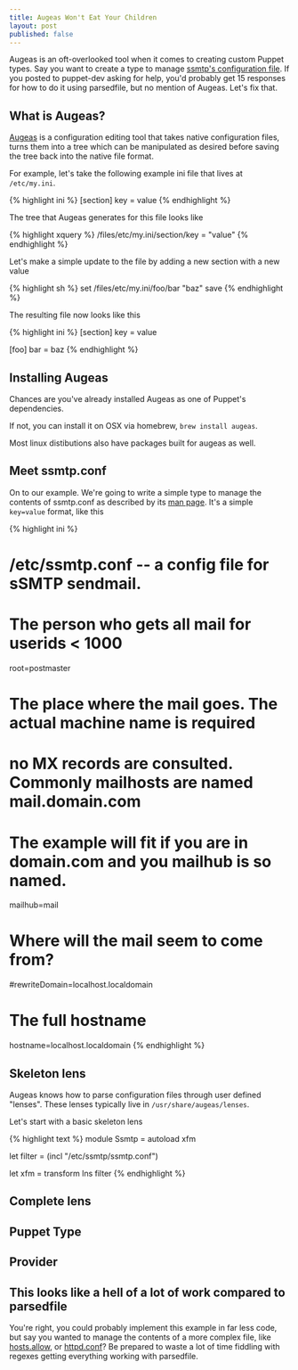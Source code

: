 ```yaml
---
title: Augeas Won't Eat Your Children
layout: post
published: false
---
```


Augeas is an oft-overlooked tool when it comes to creating custom Puppet types.
Say you want to create a type to manage
[ssmtp's configuration file](http://linux.die.net/man/5/ssmtp.conf).  If you
posted to puppet-dev asking for help, you'd probably get 15 responses for how
to do it using parsedfile, but no mention of Augeas.  Let's fix that.

## What is Augeas?

[Augeas](http://augeas.net/) is a configuration editing tool that takes native
configuration files, turns them into a tree which can be manipulated as desired
before saving the tree back into the native file format.

For example, let's take the following example ini file that lives at
`/etc/my.ini`.

{% highlight ini %}
[section]
key = value
{% endhighlight %}

The tree that Augeas generates for this file looks like

{% highlight xquery %}
/files/etc/my.ini/section/key = "value"
{% endhighlight %}

Let's make a simple update to the file by adding a new section with a new value

{% highlight sh %}
set /files/etc/my.ini/foo/bar "baz"
save
{% endhighlight %}

The resulting file now looks like this

{% highlight ini %}
[section]
key = value

[foo]
bar = baz
{% endhighlight %}

## Installing Augeas

Chances are you've already installed Augeas as one of Puppet's dependencies.

If not, you can install it on OSX via homebrew, `brew install augeas`.

Most linux distibutions also have packages built for augeas as well.

## Meet ssmtp.conf

On to our example.  We're going to write a simple type to manage the contents
of ssmtp.conf as described by its
[man page](http://linux.die.net/man/5/ssmtp.conf).  It's a simple `key=value`
format, like this

{% highlight ini %}
#
# /etc/ssmtp.conf -- a config file for sSMTP sendmail.
#
# The person who gets all mail for userids < 1000
root=postmaster
# The place where the mail goes. The actual machine name is required
# no MX records are consulted. Commonly mailhosts are named mail.domain.com
# The example will fit if you are in domain.com and you mailhub is so named.
mailhub=mail
# Where will the mail seem to come from?
#rewriteDomain=localhost.localdomain
# The full hostname
hostname=localhost.localdomain
{% endhighlight %}

## Skeleton lens

Augeas knows how to parse configuration files through user defined "lenses".
These lenses typically live in `/usr/share/augeas/lenses`.

Let's start with a basic skeleton lens

{% highlight text %}
module Ssmtp =
  autoload xfm

  <the rest of the lens will go here>

  let filter = (incl "/etc/ssmtp/ssmtp.conf")

  let xfm = transform lns filter
{% endhighlight %}



## Complete lens

## Puppet Type

## Provider

## This looks like a hell of a lot of work compared to parsedfile

You're right, you could probably implement this example in far less code, but
say you wanted to manage the contents of a more complex file, like [hosts.allow](),
or [httpd.conf]()?  Be prepared to waste a lot of time fiddling with regexes
getting everything working with parsedfile.
